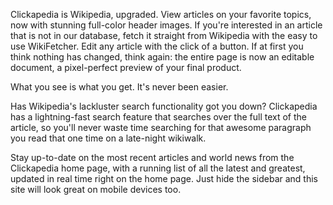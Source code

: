 Clickapedia is Wikipedia, upgraded.  View articles on your favorite topics,
now with stunning full-color header images.  If you're interested in an article
that is not in our database, fetch it straight from Wikipedia with the easy
to use WikiFetcher.  Edit any article with the click of a button.  If at first
you think nothing has changed, think again: the entire page is now an editable
document, a pixel-perfect preview of your final product.  

What you see is what you get.  It's never been easier.

Has Wikipedia's lackluster search functionality got you down?  Clickapedia has a
lightning-fast search feature that searches over the full text of the article,
so you'll never waste time searching for that awesome paragraph you read that
one time on a late-night wikiwalk.

Stay up-to-date on the most recent articles and world news from the Clickapedia
home page, with a running list of all the latest and greatest, updated in
real time right on the home page.  Just hide the sidebar and this site will
look great on mobile devices too.
